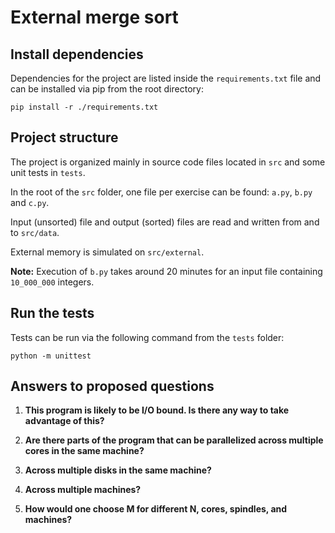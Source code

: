 # External merge sort

## Install dependencies

Dependencies for the project are listed inside the ```requirements.txt``` file and can be installed via pip from the root directory:

```pip install -r ./requirements.txt```

## Project structure

The project is organized mainly in source code files located in ```src``` and some unit tests in ```tests```.

In the root of the ```src``` folder, one file per exercise can be found: ```a.py```, ```b.py``` and ```c.py```.

Input (unsorted) file and output (sorted) files are read and written from and to ```src/data```.

External memory is simulated on ```src/external```.

**Note:** Execution of ```b.py``` takes around 20 minutes for an input file containing ```10_000_000``` integers.

## Run the tests

Tests can be run via the following command from the ```tests``` folder:

```python -m unittest```

## Answers to proposed questions

1. **This program is likely to be I/O bound. Is there any way to take advantage of this?**

2. **Are there parts of the program that can be parallelized across multiple cores in the same machine?**

3. **Across multiple disks in the same machine?**

4. **Across multiple machines?**

5. **How would one choose M for different N, cores, spindles, and machines?**

